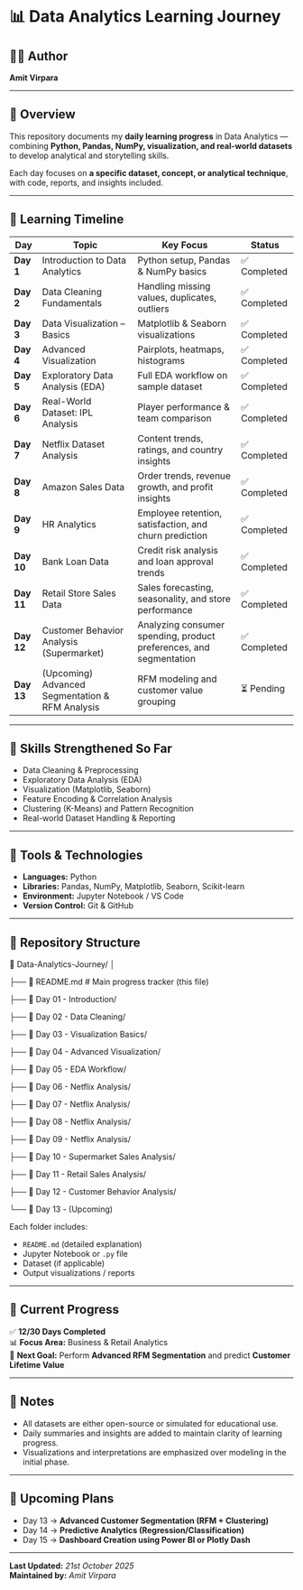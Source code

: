 # 📊 Data Analytics Learning Journey

## 👨‍💻 Author
**Amit Virpara**

---

## 📅 Overview
This repository documents my **daily learning progress** in Data Analytics — combining **Python, Pandas, NumPy, visualization, and real-world datasets** to develop analytical and storytelling skills.

Each day focuses on **a specific dataset, concept, or analytical technique**, with code, reports, and insights included.

---

## 📘 Learning Timeline

| Day | Topic | Key Focus | Status |
|-----|--------|------------|--------|
| **Day 1** | Introduction to Data Analytics | Python setup, Pandas & NumPy basics | ✅ Completed |
| **Day 2** | Data Cleaning Fundamentals | Handling missing values, duplicates, outliers | ✅ Completed |
| **Day 3** | Data Visualization – Basics | Matplotlib & Seaborn visualizations | ✅ Completed |
| **Day 4** | Advanced Visualization | Pairplots, heatmaps, histograms | ✅ Completed |
| **Day 5** | Exploratory Data Analysis (EDA) | Full EDA workflow on sample dataset | ✅ Completed |
| **Day 6** | Real-World Dataset: IPL Analysis | Player performance & team comparison | ✅ Completed |
| **Day 7** | Netflix Dataset Analysis | Content trends, ratings, and country insights | ✅ Completed |
| **Day 8** | Amazon Sales Data | Order trends, revenue growth, and profit insights | ✅ Completed |
| **Day 9** | HR Analytics | Employee retention, satisfaction, and churn prediction | ✅ Completed |
| **Day 10** | Bank Loan Data | Credit risk analysis and loan approval trends | ✅ Completed |
| **Day 11** | Retail Store Sales Data | Sales forecasting, seasonality, and store performance | ✅ Completed |
| **Day 12** | Customer Behavior Analysis (Supermarket) | Analyzing consumer spending, product preferences, and segmentation | ✅ Completed |
| **Day 13** | (Upcoming) Advanced Segmentation & RFM Analysis | RFM modeling and customer value grouping | ⏳ Pending |

---

## 🧠 Skills Strengthened So Far
- Data Cleaning & Preprocessing  
- Exploratory Data Analysis (EDA)  
- Visualization (Matplotlib, Seaborn)  
- Feature Encoding & Correlation Analysis  
- Clustering (K-Means) and Pattern Recognition  
- Real-world Dataset Handling & Reporting  

---

## 🧰 Tools & Technologies
- **Languages:** Python  
- **Libraries:** Pandas, NumPy, Matplotlib, Seaborn, Scikit-learn  
- **Environment:** Jupyter Notebook / VS Code  
- **Version Control:** Git & GitHub  

---

## 📂 Repository Structure

📁 Data-Analytics-Journey/
│

├── 📄 README.md # Main progress tracker (this file)

├── 📁 Day 01 - Introduction/

├── 📁 Day 02 - Data Cleaning/

├── 📁 Day 03 - Visualization Basics/

├── 📁 Day 04 - Advanced Visualization/

├── 📁 Day 05 - EDA Workflow/

├── 📁 Day 06 - Netflix Analysis/

├── 📁 Day 07 - Netflix Analysis/

├── 📁 Day 08 - Netflix Analysis/

├── 📁 Day 09 - Netflix Analysis/

├── 📁 Day 10 - Supermarket Sales Analysis/

├── 📁 Day 11 - Retail Sales Analysis/

├── 📁 Day 12 - Customer Behavior Analysis/

└── 📁 Day 13 - (Upcoming)


Each folder includes:
- `README.md` (detailed explanation)
- Jupyter Notebook or `.py` file  
- Dataset (if applicable)
- Output visualizations / reports  

---

## 🏁 Current Progress
✅ **12/30 Days Completed**  
📊 **Focus Area:** Business & Retail Analytics  
🎯 **Next Goal:** Perform **Advanced RFM Segmentation** and predict **Customer Lifetime Value**

---

## 💬 Notes
- All datasets are either open-source or simulated for educational use.  
- Daily summaries and insights are added to maintain clarity of learning progress.  
- Visualizations and interpretations are emphasized over modeling in the initial phase.  

---

## 🚀 Upcoming Plans
- Day 13 → **Advanced Customer Segmentation (RFM + Clustering)**  
- Day 14 → **Predictive Analytics (Regression/Classification)**  
- Day 15 → **Dashboard Creation using Power BI or Plotly Dash**

---

**Last Updated:** *21st October 2025*  
**Maintained by:** *Amit Virpara*
